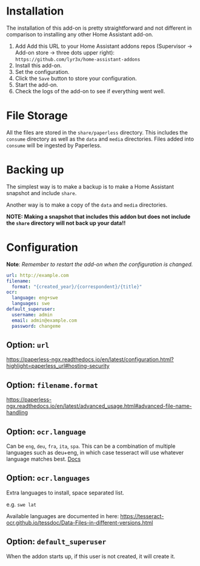 # Installation

The installation of this add-on is pretty straightforward and not different in
comparison to installing any other Home Assistant add-on.

1. Add Add this URL to your Home Assistant addons repos (Supervisor -> Add-on store -> three dots upper right): `https://github.com/lyr3x/home-assistant-addons`
1. Install this add-on.
1. Set the configuration.
1. Click the `Save` button to store your configuration.
1. Start the add-on.
1. Check the logs of the add-on to see if everything went well.

# File Storage

All the files are stored in the `share/paperless` directory. This includes the `consume` directory as well as the `data` and `media` directories. Files added into `consume` will be ingested by Paperless.

# Backing up

The simplest way is to make a backup is to make a Home Assistant snapshot and include `share`.

Another way is to make a copy of the `data` and `media` directories.

**NOTE: Making a snapshot that includes this addon but does not include the `share` directory will not back up your data!!**

# Configuration

**Note**: _Remember to restart the add-on when the configuration is changed._

```yaml
url: http://example.com
filename:
  format: "{created_year}/{correspondent}/{title}"
ocr:
  language: eng+swe
  languages: swe
default_superuser:
  username: admin
  email: admin@example.com
  password: changeme
```

## Option: `url`

https://paperless-ngx.readthedocs.io/en/latest/configuration.html?highlight=paperless_url#hosting-security


## Option: `filename.format`

https://paperless-ngx.readthedocs.io/en/latest/advanced_usage.html#advanced-file-name-handling

## Option: `ocr.language`

Can be `eng`, `deu`, `fra`, `ita`, `spa`.
This can be a combination of multiple languages such as deu+eng, in which case tesseract will use whatever language matches best.
[Docs](https://paperless-ngx.readthedocs.io/en/latest/configuration.html#ocr-settings)

## Option: `ocr.languages`

Extra languages to install, space separated list.

e.g. `swe lat`

Available languages are documented in here: https://tesseract-ocr.github.io/tessdoc/Data-Files-in-different-versions.html

## Option: `default_superuser`

When the addon starts up, if this user is not created, it will create it.
